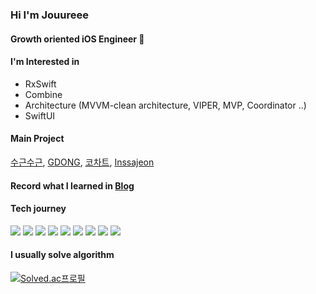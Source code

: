 ### Hi I'm Jouureee

<!--
**spqjf12345/spqjf12345** is a ✨ _special_ ✨ repository because its `README.md` (this file) appears on your GitHub profile.

Here are some ideas to get you started:

- 🔭 I’m currently working on ...
- 🌱 I’m currently learning ...
- 👯 I’m looking to collaborate on ...
- 🤔 I’m looking for help with ...
- 💬 Ask me about ...
- 📫 How to reach me: ...
- 😄 Pronouns: ...
- ⚡ Fun fact: ...
-->
<!-- [![Anurag's GitHub stats](https://github-readme-stats.vercel.app/api?username=spqjf12345&count_private=true)](https://github.com/anuraghazra/github-readme-stats) -->

#### Growth oriented iOS Engineer 🍎

#### I'm Interested in 
- RxSwift
- Combine
- Architecture (MVVM-clean architecture, VIPER, MVP, Coordinator ..)
- SwiftUI

#### Main Project  
[수근수근](https://github.com/wispher-sugeun/sugeun-ios), [GDONG](https://github.com/gongddong/GDONG-front), [코차트](https://github.com/spqjf12345/CoChart), [Inssajeon](https://github.com/spqjf12345/Inssajeon-newly-coined-word)

#### Record what I learned in [Blog](https://jouureee.tistory.com)

#### Tech journey
<div align=left> 
  <img src="https://img.shields.io/badge/swift-F05138?style=for-the-badge&logo=swift&logoColor=white"> 
  <img src="https://img.shields.io/badge/c++-00599C?style=for-the-badge&logo=c%2B%2B&logoColor=white">
  <img src="https://img.shields.io/badge/python-3776AB?style=for-the-badge&logo=python&logoColor=white">
  <img src="https://img.shields.io/badge/tensorflow-FF6F00?style=for-the-badge&logo=tensorflow&logoColor=white">
  <img src="https://img.shields.io/badge/java-007396?style=for-the-badge&logo=java&logoColor=white">
  <img src="https://img.shields.io/badge/kotlin-7F52FF?style=for-the-badge&logo=kotlin&logoColor=white">
  <img src="https://img.shields.io/badge/node.js-339933?style=for-the-badge&logo=Node.js&logoColor=white">
  <img src="https://img.shields.io/badge/javascript-F7DF1E?style=for-the-badge&logo=javascript&logoColor=black">
  <img src="https://img.shields.io/badge/spring-6DB33F?style=for-the-badge&logo=spring&logoColor=white">
  <br>
  </div>

#### I usually solve algorithm    
[![Solved.ac프로필](http://mazassumnida.wtf/api/mini/generate_badge?boj=spqjf12345)](https://solved.ac/spqjf12345)


